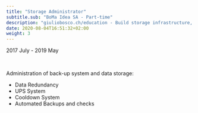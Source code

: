 ```yaml
---
title: "Storage Administrator"
subtitle.sub: "BoMa Idea SA - Part-time"
description: "giuliobosco.ch/education - Build storage infrastructure, with data rendundancy, UPS continuity groups, cooldown systems and automation for backups and checks"
date: 2020-08-04T16:51:32+02:00
weight: 3
---
```


2017 July - 2019 May 

&nbsp;

Administration of back-up system and data storage:
- Data Redundancy
- UPS System
- Cooldown System
- Automated Backups and checks
